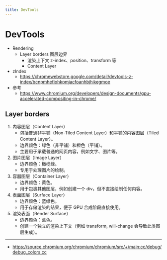 ```yaml
---
title: DevTools
---
```


# DevTools

- Rendering
  - Layer borders 图层边界
    - 渲染上下文 z-index、position、transform 等
    - Content Layer
- zIndex
  - https://chromewebstore.google.com/detail/devtools-z-index/bcnpmhefiohkpmjacfoanhbjhikegmoe
- 参考
  - https://www.chromium.org/developers/design-documents/gpu-accelerated-compositing-in-chrome/

## Layer borders

1. 内容图层（Content Layer）
   - 包括普通非平铺（Non-Tiled Content Layer）和平铺的内容图层（Tiled Content Layer）。
   - 边界颜色：绿色（非平铺）和橙色（平铺）。
   - 主要用于承载普通的网页内容，例如文字、图片等。
2. 图片图层（Image Layer）
   - 边界颜色：橄榄绿。
   - 专用于处理图片的绘制。
3. 容器图层（Container Layer）
   - 边界颜色：黄色。
   - 用于包裹其他图层，例如创建一个 div，但不直接绘制任何内容。
4. 表面图层（Surface Layer）
   - 边界颜色：蓝绿色。
   - 用于存储渲染的结果，便于 GPU 合成阶段直接使用。
5. 渲染表面（Render Surface）
   - 边界颜色：蓝色。
   - 创建一个独立的渲染上下文（例如 transform, will-change 会导致此类图层生成）。

---

- https://source.chromium.org/chromium/chromium/src/+/main:cc/debug/debug_colors.cc
